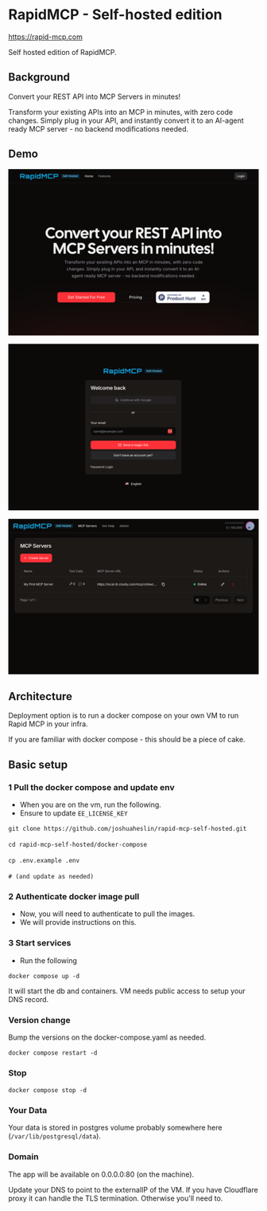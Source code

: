 # RapidMCP - Self-hosted edition

https://rapid-mcp.com

Self hosted edition of RapidMCP. 

## Background

Convert your REST API into MCP Servers in minutes!

Transform your existing APIs into an MCP in minutes, with zero code changes. Simply plug in your API, and instantly convert it to an AI-agent ready MCP server - no backend modifications needed.


## Demo

![Home](/assets/screen-1.png)

![Login](/assets/screen-2.png)

![Severs](/assets/screen-3.png)



## Architecture

Deployment option is to run a docker compose on your own VM to run Rapid MCP in your infra.

If you are familiar with docker compose - this should be a piece of cake.


## Basic setup

### 1 Pull the docker compose and update env

- When you are on the vm, run the following.
- Ensure to update `EE_LICENSE_KEY`

```
git clone https://github.com/joshuaheslin/rapid-mcp-self-hosted.git

cd rapid-mcp-self-hosted/docker-compose

cp .env.example .env 

# (and update as needed)
```


### 2 Authenticate docker image pull

- Now, you will need to authenticate to pull the images.
- We will provide instructions on this.

### 3 Start services

- Run the following

```
docker compose up -d
```

It will start the db and containers. VM needs public access to setup your DNS record.

### Version change 

Bump the versions on the docker-compose.yaml as needed. 

```
docker compose restart -d
```


### Stop

```
docker compose stop -d
```


### Your Data

Your data is stored in postgres volume probably somewhere here (`/var/lib/postgresql/data`).

### Domain

The app will be available on 0.0.0.0:80 (on the machine).

Update your DNS to point to the externalIP of the VM. If you have Cloudflare proxy it can handle the TLS termination. Otherwise you'll need to.


